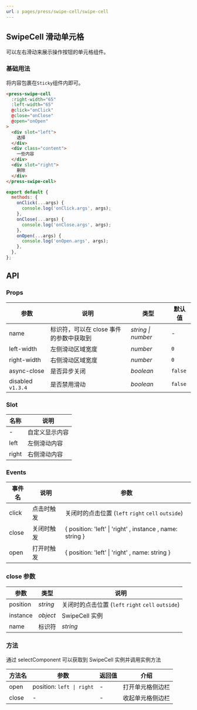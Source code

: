 ```yaml
---
url : pages/press/swipe-cell/swipe-cell
---
```


## SwipeCell 滑动单元格


可以左右滑动来展示操作按钮的单元格组件。

### 基础用法

将内容包裹在`Sticky`组件内即可。

```html
<press-swipe-cell
  :right-width="65"
  :left-width="65"
  @click="onClick"
  @close="onClose"
  @open="onOpen"
>
  <div slot="left">
    选择
  </div>
  <div class="content">
    一些内容
  </div>
  <div slot="right">
    删除
  </div>
</press-swipe-cell>
```


```js
export default {
  methods: {
    onClick(...args) {
      console.log('onClick.args', args);
    },
    onClose(...args) {
      console.log('onClose.args', args);
    },
    onOpen(...args) {
      console.log('onOpen.args', args);
    },
  },
};
```

## API
### Props

| 参数              | 说明                                    | 类型               | 默认值  |
| ----------------- | --------------------------------------- | ------------------ | ------- |
| name              | 标识符，可以在 close 事件的参数中获取到 | _string \| number_ | -       |
| left-width        | 左侧滑动区域宽度                        | _number_           | `0`     |
| right-width       | 右侧滑动区域宽度                        | _number_           | `0`     |
| async-close       | 是否异步关闭                            | _boolean_          | `false` |
| disabled `v1.3.4` | 是否禁用滑动                            | _boolean_          | `false` |

### Slot

| 名称  | 说明           |
| ----- | -------------- |
| -     | 自定义显示内容 |
| left  | 左侧滑动内容   |
| right | 右侧滑动内容   |

### Events

| 事件名 | 说明       | 参数                                                      |
| ------ | ---------- | --------------------------------------------------------- |
| click  | 点击时触发 | 关闭时的点击位置 (`left` `right` `cell` `outside`)        |
| close  | 关闭时触发 | { position: 'left' \| 'right' , instance , name: string } |
| open   | 打开时触发 | { position: 'left' \| 'right' , name: string }            |

### close 参数

| 参数     | 类型     | 说明                                               |
| -------- | -------- | -------------------------------------------------- |
| position | _string_ | 关闭时的点击位置 (`left` `right` `cell` `outside`) |
| instance | _object_ | SwipeCell 实例                                     |
| name     | 标识符   | _string_                                           |

### 方法

通过 selectComponent 可以获取到 SwipeCell 实例并调用实例方法

| 方法名 | 参数                      | 返回值 | 介绍             |
| ------ | ------------------------- | ------ | ---------------- |
| open   | position: `left \| right` | -      | 打开单元格侧边栏 |
| close  | -                         | -      | 收起单元格侧边栏 |

